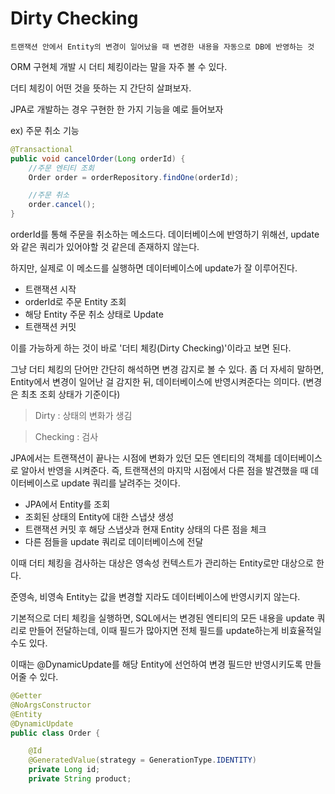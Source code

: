 # Dirty Checking

    트랜잭션 안에서 Entity의 변경이 일어났을 때 변경한 내용을 자동으로 DB에 반영하는 것

ORM 구현체 개발 시 더티 체킹이라는 말을 자주 볼 수 있다.

더티 체킹이 어떤 것을 뜻하는 지 간단히 살펴보자.

JPA로 개발하는 경우 구현한 한 가지 기능을 예로 들어보자

ex) 주문 취소 기능

```java
@Transactional
public void cancelOrder(Long orderId) {
    //주문 엔티티 조회
    Order order = orderRepository.findOne(orderId);

    //주문 취소
    order.cancel();
}
```

orderId를 통해 주문을 취소하는 메소드다. 데이터베이스에 반영하기 위해선, update와 같은 쿼리가 있어야할 것 같은데 존재하지 않는다.

하지만, 실제로 이 메소드를 실행하면 데이터베이스에 update가 잘 이루어진다.

-   트랜잭션 시작
-   orderId로 주문 Entity 조회
-   해당 Entity 주문 취소 상태로 Update
-   트랜잭션 커밋

이를 가능하게 하는 것이 바로 '더티 체킹(Dirty Checking)'이라고 보면 된다.

그냥 더티 체킹의 단어만 간단히 해석하면 변경 감지로 볼 수 있다. 좀 더 자세히 말하면, Entity에서 변경이 일어난 걸 감지한 뒤, 데이터베이스에 반영시켜준다는 의미다. (변경은 최초 조회 상태가 기준이다)

> Dirty : 상태의 변화가 생김

> Checking : 검사

JPA에서는 트랜잭션이 끝나는 시점에 변화가 있던 모든 엔티티의 객체를 데이터베이스로 알아서 반영을 시켜준다. 즉, 트랜잭션의 마지막 시점에서 다른 점을 발견했을 때 데이터베이스로 update 쿼리를 날려주는 것이다.

-   JPA에서 Entity를 조회
-   조회된 상태의 Entity에 대한 스냅샷 생성
-   트랜잭션 커밋 후 해당 스냅샷과 현재 Entity 상태의 다른 점을 체크
-   다른 점들을 update 쿼리로 데이터베이스에 전달

이때 더티 체킹을 검사하는 대상은 영속성 컨텍스트가 관리하는 Entity로만 대상으로 한다.

준영속, 비영속 Entity는 값을 변경할 지라도 데이터베이스에 반영시키지 않는다.

기본적으로 더티 체킹을 실행하면, SQL에서는 변경된 엔티티의 모든 내용을 update 쿼리로 만들어 전달하는데, 이때 필드가 많아지면 전체 필드를 update하는게 비효율적일 수도 있다.

이때는 @DynamicUpdate를 해당 Entity에 선언하여 변경 필드만 반영시키도록 만들어줄 수 있다.

```java
@Getter
@NoArgsConstructor
@Entity
@DynamicUpdate
public class Order {

    @Id
    @GeneratedValue(strategy = GenerationType.IDENTITY)
    private Long id;
    private String product;

```
